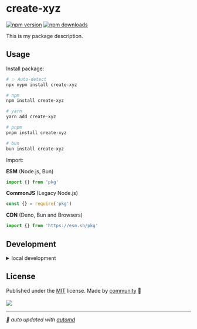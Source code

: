 # create-xyz

<!-- automd:badges color=yellow -->

[![npm version](https://img.shields.io/npm/v/create-xyz?color=yellow)](https://npmjs.com/package/create-xyz)
[![npm downloads](https://img.shields.io/npm/dm/create-xyz?color=yellow)](https://npmjs.com/package/create-xyz)

<!-- /automd -->

This is my package description.

## Usage

Install package:

<!-- automd:pm-install -->

```sh
# ✨ Auto-detect
npx nypm install create-xyz

# npm
npm install create-xyz

# yarn
yarn add create-xyz

# pnpm
pnpm install create-xyz

# bun
bun install create-xyz
```

<!-- /automd -->

Import:

<!-- automd:jsimport cjs cdn name="create-xyz" -->

**ESM** (Node.js, Bun)

```js
import {} from 'pkg'
```

**CommonJS** (Legacy Node.js)

```js
const {} = require('pkg')
```

**CDN** (Deno, Bun and Browsers)

```js
import {} from 'https://esm.sh/pkg'
```

<!-- /automd -->

## Development

<details>

<summary>local development</summary>

- Clone this repository
- Install latest LTS version of [Node.js](https://nodejs.org/en/)
- Enable [Corepack](https://github.com/nodejs/corepack) using `corepack enable`
- Install dependencies using `pnpm install`
- Run interactive tests using `pnpm dev`

</details>

## License

<!-- automd:contributors license=MIT -->

Published under the [MIT](https://github.com/beeman/create-xyz/blob/main/LICENSE) license.
Made by [community](https://github.com/beeman/create-xyz/graphs/contributors) 💛
<br><br>
<a href="https://github.com/beeman/create-xyz/graphs/contributors">
<img src="https://contrib.rocks/image?repo=beeman/create-xyz" />
</a>

<!-- /automd -->

<!-- automd:with-automd -->

---

_🤖 auto updated with [automd](https://automd.unjs.io)_

<!-- /automd -->
